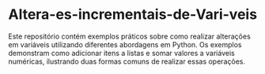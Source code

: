 # Altera-es-incrementais-de-Vari-veis
Este repositório contém exemplos práticos sobre como realizar alterações em variáveis utilizando diferentes abordagens em Python. Os exemplos demonstram como adicionar itens a listas e somar valores a variáveis numéricas, ilustrando duas formas comuns de realizar essas operações.
